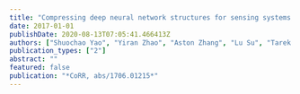 ```yaml
---
title: "Compressing deep neural network structures for sensing systems with a compressor-critic framework"
date: 2017-01-01
publishDate: 2020-08-13T07:05:41.466413Z
authors: ["Shuochao Yao", "Yiran Zhao", "Aston Zhang", "Lu Su", "Tarek F Abdelzaher"]
publication_types: ["2"]
abstract: ""
featured: false
publication: "*CoRR, abs/1706.01215*"
---
```


